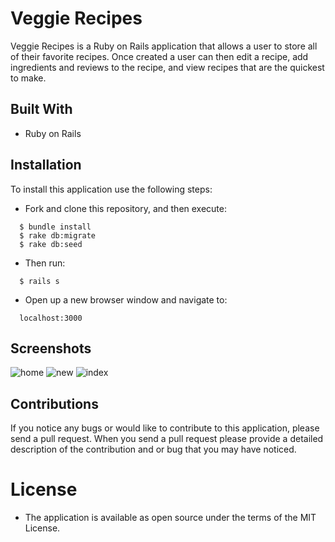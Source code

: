 # Veggie Recipes

Veggie Recipes is a Ruby on Rails application that allows a user to store all of their favorite recipes. Once created a user can then edit a recipe, add ingredients and reviews to the recipe, and view recipes that are the quickest to make.

## Built With
* Ruby on Rails

## Installation
To install this application use the following steps:
  * Fork and clone this repository, and then execute:
  ```  
    $ bundle install
    $ rake db:migrate
    $ rake db:seed

  ```

  * Then run:
  ```
    $ rails s
  ```
  * Open up a new browser window and navigate to:
  ```
    localhost:3000
  ```
## Screenshots
![home](https://user-images.githubusercontent.com/30415200/43658602-6621cfc8-9727-11e8-9851-a90b637cf01c.png)
![new](https://user-images.githubusercontent.com/30415200/43658603-662e0a0e-9727-11e8-936e-7c33359f6f99.png)
![index](https://user-images.githubusercontent.com/30415200/43658604-6638ed02-9727-11e8-99b6-a10adb8f59be.png)  

## Contributions
If you notice any bugs or would like to contribute to this application, please send a pull request. When you send a pull request please provide a detailed description of the contribution and or bug that you may have noticed.

# License
  * The application is available as open source under the terms of the MIT License.
